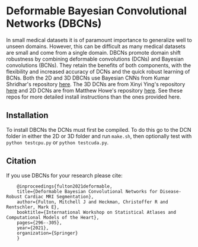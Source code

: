# Deformable Bayesian Convolutional Networks (DBCNs)

In small medical datasets it is of paramount importance to generalize well to unseen domains. However, this can be difficult as many medical datasets are small and come from a single domain. DBCNs promote domain shift robustness by combining deformable convolutions (DCNs) and Bayesian convolutions (BCNs). They retain the benefits of both components, with the flexibility and increased accuracy of DCNs and the quick robust learning of BCNs. Both the 2D and 3D DBCNs use Bayesian CNNs from Kumar Shridhar's repository [here](https://github.com/kumar-shridhar/PyTorch-BayesianCNN). The 3D DCNs are from Xinyi Ying's repository [here](https://github.com/XinyiYing/D3Dnet) and 2D DCNs are from Matthew Howe's repository [here](https://github.com/MatthewHowe/DCNv2). See these repos for more detailed install instructions than the ones provided here.

## Installation
To install DBCNs the DCNs must first be compiled. To do this go to the DCN folder in either the 2D or 3D folder and run `make.sh`, then optionally test with `python testcpu.py` or `python testcuda.py`.

## Citation
If you use DBCNs for your research please cite:
```
    @inproceedings{fulton2021deformable,
    title={Deformable Bayesian Convolutional Networks for Disease-Robust Cardiac MRI Segmentation},
    author={Fulton, Mitchell J and Heckman, Christoffer R and Rentschler, Mark E},
    booktitle={International Workshop on Statistical Atlases and Computational Models of the Heart},
    pages={296--305},
    year={2021},
    organization={Springer}
    }
```
